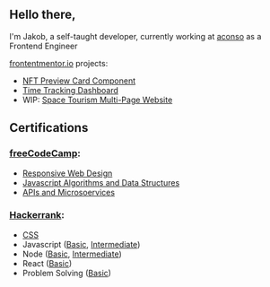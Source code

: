 ## Hello there,

I'm Jakob, a self-taught developer, currently working at [aconso](https://www.aconso.com) as a Frontend Engineer

[frontentmentor.io](https://www.frontendmentor.io) projects:

- [NFT Preview Card Component](https://github.com/Jak-Ch-ll/FM_NFT-Preview-Card-Component)
- [Time Tracking Dashboard](https://github.com/Jak-Ch-ll/FM_time-tracking-dashboard)
- WIP: [Space Tourism Multi-Page Website](https://github.com/Jak-Ch-ll/FM-space-tourism-website)

## Certifications

### [freeCodeCamp](https://www.freecodecamp.org/jak-ch-ll):

- [Responsive Web Design](https://www.freecodecamp.org/certification/jak-ch-ll/responsive-web-design)
- [Javascript Algorithms and Data Structures](https://www.freecodecamp.org/certification/jak-ch-ll/javascript-algorithms-and-data-structures)
- [APIs and Microsoervices](https://www.freecodecamp.org/certification/jak-ch-ll/apis-and-microservices)

### [Hackerrank](https://www.hackerrank.com/jak_ch_ll):

- [CSS](https://www.hackerrank.com/certificates/a5deaf318496)
- Javascript ([Basic](https://www.hackerrank.com/certificates/fbcf7c5d7950), [Intermediate](https://www.hackerrank.com/certificates/f9dfb2581127))
- Node ([Basic](https://www.hackerrank.com/certificates/bc64d1a27739), [Intermediate](https://www.hackerrank.com/certificates/787a91c09e86))
- React ([Basic](https://www.hackerrank.com/certificates/aef13e67c31a))
- Problem Solving ([Basic](https://www.hackerrank.com/certificates/fc021ff4a865))
